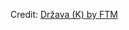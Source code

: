 <div id="observablehq-a8967e9f"></div>
<p>Credit: <a href="https://observablehq.com/d/8dc7b2ea81c182ac">Država (K) by FTM</a></p>

<link rel="stylesheet" href="https://cdn.jsdelivr.net/npm/@observablehq/inspector@5/dist/inspector.css">
<script type="module">
import {Runtime, Inspector} from "https://cdn.jsdelivr.net/npm/@observablehq/runtime@5/dist/runtime.js";
import define from "https://api.observablehq.com/d/8dc7b2ea81c182ac.js?";
new Runtime().module(define, Inspector.into("#observablehq-a8967e9f"));
</script>
